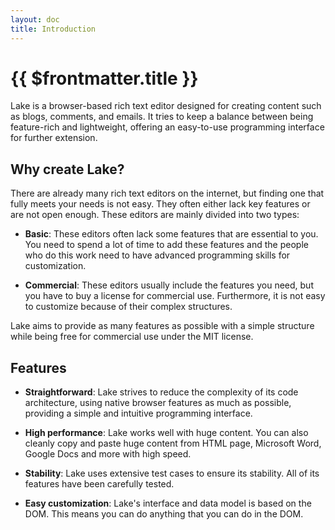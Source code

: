 ```yaml
---
layout: doc
title: Introduction
---
```


# {{ $frontmatter.title }}

Lake is a browser-based rich text editor designed for creating content such as blogs, comments, and emails. It tries to keep a balance between being feature-rich and lightweight, offering an easy-to-use programming interface for further extension.

## Why create Lake?

There are already many rich text editors on the internet, but finding one that fully meets your needs is not easy. They often either lack key features or are not open enough. These editors are mainly divided into two types:

* **Basic**: These editors often lack some features that are essential to you. You need to spend a lot of time to add these features and the people who do this work need to have advanced programming skills for customization.

* **Commercial**: These editors usually include the features you need, but you have to buy a license for commercial use. Furthermore, it is not easy to customize because of their complex structures.

Lake aims to provide as many features as possible with a simple structure while being free for commercial use under the MIT license.

## Features

* **Straightforward**: Lake strives to reduce the complexity of its code architecture, using native browser features as much as possible, providing a simple and intuitive programming interface.

* **High performance**: Lake works well with huge content. You can also cleanly copy and paste huge content from HTML page, Microsoft Word, Google Docs and more with high speed.

* **Stability**: Lake uses extensive test cases to ensure its stability. All of its features have been carefully tested.

* **Easy customization**: Lake's interface and data model is based on the DOM. This means you can do anything that you can do in the DOM.
